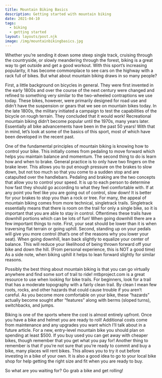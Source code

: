 ```yaml
---
title: Mountain Biking Basics
description: Getting started with mountain biking
date: 2021-04-10
tags:
  - biking
  - getting started
layout: layouts/post.njk
image: /img/mountainbikingbasics.jpg
---
```


Whether you’re sending it down some steep single track, cruising through the countryside, or slowly meandering through the forest, biking is a great way to get outside and get a good workout. With this sport’s increasing popularity, it has become commonplace to see cars on the highway with a rack full of bikes. But what about mountain biking draws in so many people? 

First, a little background on bicycles in general. They were first invented in the early 1800s and over the course of the next century were changed and refined to something very similar to the two-wheeled contraptions we use today. These bikes, however, were primarily designed for road use and didn’t have the suspension or gears that we see on mountain bikes today. In the late 1800s, the military initiated a campaign to test the capabilities of the bicycle on rough terrain. They concluded that it would work! Recreational mountain biking didn’t become popular until the 1970s, many years later. Essentially all bike advancements have been in the past 50 years! With that in mind, let’s look at some of the basics of this sport, most of which have been developed in the recent past.

One of the fundamental principles of mountain biking is knowing how to control your bike. This initially comes from pedaling to move forward which helps you maintain balance and momentum. The second thing to do is learn how and when to brake. General practice is to only have two fingers on the brake lever. This allows you to put enough pressure on the brakes to slow down, but not too much so that you come to a sudden stop and are catapulted over the handlebars. Pedaling and braking are the two concepts that allow you to control your speed. It is up to each person to determine how fast they should go according to what they feel comfortable with. If at any point you feel like you are going out of control, slow down! It is better for your brakes to stop you than a rock or tree.
For many, the appeal of mountain biking comes from more technical, singletrack trails. Singletrack essentially means that there is room on the trail for only a single bike, so it is important that you are able to stay in control. Oftentimes these trails have downhill portions which can be lots of fun! When going downhill there are a few important things to note. First, your seat should be lower than it is when traversing flat terrain or going uphill. Second, standing up on your pedals will give you more control (that’s one of the reasons why you lower your seat). When going downhill, lean back slightly to equalize your center of balance. This will reduce your likelihood of being thrown forward off your bike and down the hill. (From personal experience, this is NOT a good time) As a side note, when biking uphill it helps to lean forward slightly for similar reasons.

Possibly the best thing about mountain biking is that you can go virtually anywhere and find some sort of trail to ride! mtbproject.com is a great resource to use when looking for bike trails. For beginners, look for a trail that has a moderate topography with a fairly clean trail. By clean I mean few roots, rocks, and other hazards that could cause trouble if you aren’t careful. As you become more comfortable on your bike, these “hazards” actually become sought after “features” along with berms (sloped turns), switchbacks, and jumps.

Biking is one of the sports where the cost is almost entirely upfront. Once you have a bike and helmet you are ready to roll! Additional costs come from maintenance and any upgrades you want which I’ll talk about in a future article. For a new, entry-level mountain bike you should plan on spending at least $500. If you buy used you can get away with cheaper bikes, though remember that you get what you pay for! Another thing to remember is that if you’re not sure that you’re ready to commit and buy a bike, many places will rent bikes. This allows you to try it out before investing in a bike of your own. It is also a good idea to go to your local bike shop for help getting the right size and fit when you are ready to buy.

So what are you waiting for? Go grab a bike and get rolling!